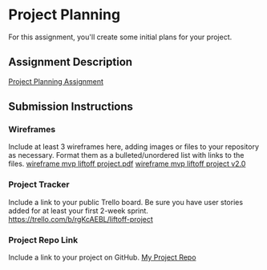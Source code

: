 
# Project Planning
For this assignment, you'll create some initial plans for your project.

## Assignment Description
[Project Planning Assignment](https://education.launchcode.org/liftoff/modules/assignments/project-planning)

## Submission Instructions

### Wireframes
Include at least 3 wireframes here, adding images or files to your repository as necessary. Format them as a bulleted/unordered list with links to the files.
[wireframe mvp liftoff project.pdf](https://github.com/Stahlyllama/liftoff-assignments/files/6317068/wireframe.mvp.liftoff.project.pdf)
[wireframe mvp liftoff project v2.0](https://app.diagrams.net/#G1h8lfIwUfzYYR35V1SXuBvWoKfQZv_2GW)

### Project Tracker

Include a link to your public Trello board. Be sure you have user stories added for at least your first 2-week sprint.
https://trello.com/b/rgKcAEBL/liftoff-project

### Project Repo Link

Include a link to your project on GitHub.
[My Project Repo](https://github.com/Stahlyllama/Artist-Assistant-Project.git)
